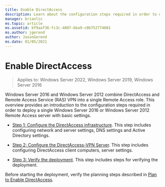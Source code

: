 ```yaml
---
title: Enable DirectAccess
description: Learn about the configuration steps required in order to deploy a single Windows Server 2016 or Windows Server 2012 Remote Access server with basic settings.
manager: brianlic
ms.topic: article
ms.assetid: bf9aaf36-fc3c-4007-bba9-c0b752774601
ms.author: jgerend
author: JasonGerend
ms.date: 01/05/2021
---
```

# Enable DirectAccess

>Applies to: Windows Server 2022, Windows Server 2019, Windows Server 2016

 Windows Server 2016 and Windows Server 2012 combine DirectAccess and  Remote Access Service (RAS) VPN into a single Remote Access role. This overview provides an introduction to the configuration steps required in order to deploy a single  Windows Server 2016 or Windows Server 2012  Remote Access server with basic settings.

-   [Step 1: Configure the DirectAccess infrastructure](step-1-configure-da-inf-davpn.md). This step includes configuring network and server settings, DNS settings and Active Directory settings.

-   [Step 2: Configure the DirectAccess-VPN Server](step-2-configure-server-davpn.md). This step includes configuring DirectAccess client computers, server settings.

-   [Step 3: Verify the deployment](step-3-verify-davpn.md). This step includes steps for verifying the deployment.

Before starting the deployment, verify the planning steps described in [Plan to Enable DirectAccess](Plan-to-Enable-DirectAccess.md).



